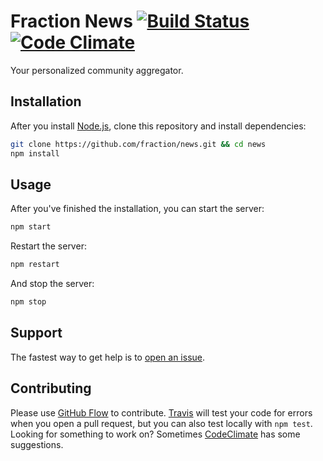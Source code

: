 # Fraction News [![Build Status](http://img.shields.io/travis/fraction/fraction.svg)](https://travis-ci.org/fraction/fraction) [![Code Climate](http://img.shields.io/codeclimate/github/fraction/fraction.svg)](https://codeclimate.com/github/fraction/fraction)

Your personalized community aggregator.

## Installation

After you install [Node.js](http://nodejs.org/download/), clone this repository and install dependencies:

```sh
git clone https://github.com/fraction/news.git && cd news
npm install
```

## Usage

After you've finished the installation, you can start the server:

```sh
npm start
```

Restart the server:

```sh
npm restart
```

And stop the server:

```sh
npm stop
```

## Support

The fastest way to get help is to [open an issue](https://github.com/fraction/news/issues?state=open).

## Contributing

Please use [GitHub Flow](https://guides.github.com/introduction/flow/index.html) to contribute. [Travis](https://travis-ci.org/fraction/fraction) will test your code for errors when you open a pull request, but you can also test locally with `npm test`. Looking for something to work on? Sometimes [CodeClimate](https://codeclimate.com/github/fraction/fraction/issues) has some suggestions.
